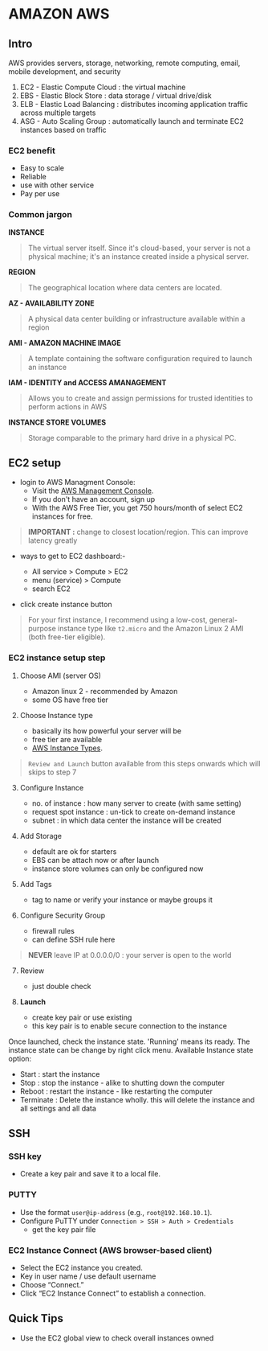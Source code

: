 # AMAZON AWS

## Intro

AWS provides servers, storage, networking, remote computing, email, mobile development, and security

1. EC2 - Elastic Compute Cloud : the virtual machine
2. EBS - Elastic Block Store : data storage / virtual drive/disk
3. ELB - Elastic Load Balancing :  distributes incoming application traffic across multiple targets
4. ASG - Auto Scaling Group : automatically launch and terminate EC2 instances based on traffic

### EC2 benefit

- Easy to scale
- Reliable
- use with other service
- Pay per use

### Common jargon

**INSTANCE**

> The virtual server itself. Since it's cloud-based, your server is not a physical machine; it's an instance created inside a physical server.

**REGION**

> The geographical location where data centers are located.

**AZ - AVAILABILITY ZONE**

> A physical data center building or infrastructure available within a region

**AMI - AMAZON MACHINE IMAGE**

> A template containing the software configuration required to launch an instance

**IAM - IDENTITY and ACCESS AMANAGEMENT**

> Allows you to create and assign permissions for trusted identities to perform actions in AWS

**INSTANCE STORE VOLUMES**

> Storage comparable to the primary hard drive in a physical PC.

## EC2 setup

- login to AWS Managment Console:
    - Visit the [AWS Management Console](https://console.aws.amazon.com/).
    - If you don't have an account, sign up
    - With the AWS Free Tier, you get 750 hours/month of select EC2 instances for free.

> **IMPORTANT :** change to closest location/region. This can improve latency greatly

- ways to get to EC2 dashboard:-
    - All service > Compute > EC2
    - menu (service) > Compute
    - search EC2

- click create instance button

> For your first instance, I recommend using a low-cost, general-purpose instance type like `t2.micro` and the Amazon Linux 2 AMI (both free-tier eligible).

### EC2 instance setup step

1. Choose AMI (server OS)
    - Amazon linux 2 - recommended by Amazon
    - some OS have free tier

2. Choose Instance type
    - basically its how powerful your server will be
    - free tier are available
    - [AWS Instance Types](https://aws.amazon.com/ec2/instance-types/).

> `Review and Launch` button available from this steps onwards which will skips to step 7

3. Configure Instance
    - no. of instance : how many server to create (with same setting)
    - request spot instance : un-tick to create on-demand instance
    - subnet : in which data center the instance will be created

4. Add Storage
    - default are ok for starters
    - EBS can be attach now or after launch
    - instance store volumes can only be configured now

5. Add Tags
    - tag to name or verify your instance or maybe groups it

6. Configure Security Group
    - firewall rules
    - can define SSH rule here

>**NEVER** leave IP at  0.0.0.0/0 : your server is open to the world

7. Review
    - just double check

8. **Launch**
    - create key pair or use existing
    - this key pair is to enable secure connection to the instance

Once launched, check the instance state. 'Running' means its ready. The instance state can be change by right click menu. Available Instance state option:
  - Start : start the instance
  - Stop : stop the instance - alike to shutting down the computer
  - Reboot : restart the instance - like restarting the computer
  - Terminate : Delete the instance wholly. this will delete the instance and all settings and all data

## SSH

### SSH key

  - Create a key pair and save it to a local file.

### PUTTY

- Use the format `user@ip-address` (e.g., `root@192.168.10.1`).
- Configure PuTTY under `Connection > SSH > Auth > Credentials`
  -  get the key pair file

### EC2 Instance Connect (AWS browser-based client)

- Select the EC2 instance you created.
- Key in user name / use default username
- Choose “Connect.”
- Click “EC2 Instance Connect” to establish a connection.

## Quick Tips

- Use the EC2 global view to check overall instances owned
